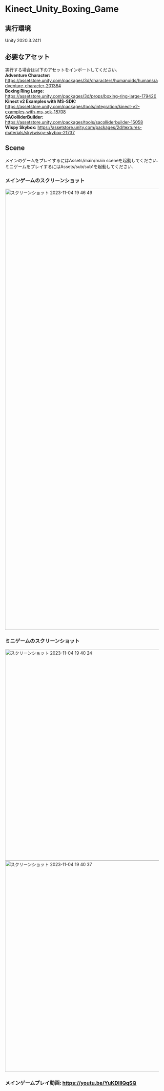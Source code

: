 # Kinect_Unity_Boxing_Game
## 実行環境
Unity 2020.3.24f1
## 必要なアセット
実行する場合は以下のアセットをインポートしてください.  
**Adventure Character:** https://assetstore.unity.com/packages/3d/characters/humanoids/humans/adventure-character-201384  
**Boxing Ring Large:** https://assetstore.unity.com/packages/3d/props/boxing-ring-large-179420  
**Kinect v2 Examples with MS-SDK:** https://assetstore.unity.com/packages/tools/integration/kinect-v2-examples-with-ms-sdk-18708  
**SAColliderBuilder:** https://assetstore.unity.com/packages/tools/sacolliderbuilder-15058  
**Wispy Skybox:** https://assetstore.unity.com/packages/2d/textures-materials/sky/wispy-skybox-21737
## Scene
メインのゲームをプレイするにはAssets/main/main sceneを起動してください.
ミニゲームをプレイするにはAssets/sub/sub1を起動してください.
### メインゲームのスクリーンショット
<img width="1440" alt="スクリーンショット 2023-11-04 19 46 49" src="https://github.com/takaYASUuu/Kinect_Unity_Boxing_Game/assets/142349457/70ab8fa6-7572-4188-a406-1f1a8752c058">

### ミニゲームのスクリーンショット
<img width="690" alt="スクリーンショット 2023-11-04 19 40 24" src="https://github.com/takaYASUuu/Kinect_Unity_Boxing_Game/assets/142349457/5e28782c-9a3d-4811-932e-1f8954fc3bf8">
<img width="690" alt="スクリーンショット 2023-11-04 19 40 37" src="https://github.com/takaYASUuu/Kinect_Unity_Boxing_Game/assets/142349457/91c0d54e-de81-49ca-9d13-bbf4171fcc7c">

### メインゲームプレイ動画: https://youtu.be/YuKDlIlQqSQ

